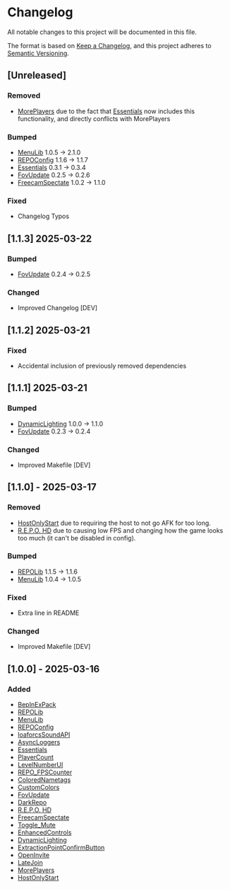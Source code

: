 # Changelog

All notable changes to this project will be documented in this file.

The format is based on [Keep a Changelog](https://keepachangelog.com/en/1.1.0/),
and this project adheres to [Semantic Versioning](https://semver.org/spec/v2.0.0.html).


## [Unreleased]

### Removed
- [MorePlayers](https://thunderstore.io/c/repo/p/zelofi/MorePlayers/) due to the fact that [Essentials](https://thunderstore.io/c/repo/p/CCarrMcMahon/Essentials/) now includes this functionality, and directly conflicts with MorePlayers

### Bumped
- [MenuLib](https://thunderstore.io/c/repo/p/nickklmao/MenuLib/) 1.0.5 -> 2.1.0 
- [REPOConfig](https://thunderstore.io/c/repo/p/nickklmao/REPOConfig/) 1.1.6 -> 1.1.7
- [Essentials](https://thunderstore.io/c/repo/p/CCarrMcMahon/Essentials/) 0.3.1 -> 0.3.4
- [FovUpdate](https://thunderstore.io/c/repo/p/darmuh/FovUpdate/) 0.2.5 -> 0.2.6
- [FreecamSpectate](https://thunderstore.io/c/repo/p/nickklmao/FreecamSpectate/) 1.0.2 -> 1.1.0

### Fixed
- Changelog Typos

## [1.1.3] 2025-03-22

### Bumped
- [FovUpdate](https://thunderstore.io/c/repo/p/darmuh/FovUpdate/) 0.2.4 -> 0.2.5

### Changed
- Improved Changelog [DEV]

## [1.1.2] 2025-03-21

### Fixed
- Accidental inclusion of previously removed dependencies

## [1.1.1] 2025-03-21

### Bumped
- [DynamicLighting](https://thunderstore.io/c/repo/p/DirtyGames/DynamicLighting/) 1.0.0 -> 1.1.0
- [FovUpdate](https://thunderstore.io/c/repo/p/darmuh/FovUpdate/) 0.2.3 -> 0.2.4

### Changed
- Improved Makefile [DEV]

## [1.1.0] - 2025-03-17

### Removed
- [HostOnlyStart](https://thunderstore.io/c/repo/p/linkoid/HostOnlyStart/) due to requiring the host to not go AFK for too long.
- [R.E.P.O. HD](https://thunderstore.io/c/repo/p/BlueAmulet/REPO_HD/) due to causing low FPS and changing how the game looks too much (it can't be disabled in config).

### Bumped
- [REPOLib](https://thunderstore.io/c/repo/p/Zehs/REPOLib/) 1.1.5 -> 1.1.6
- [MenuLib](https://thunderstore.io/c/repo/p/nickklmao/MenuLib/) 1.0.4 -> 1.0.5

### Fixed
- Extra line in README

### Changed
- Improved Makefile [DEV]

## [1.0.0] - 2025-03-16

### Added
- [BepInExPack](https://thunderstore.io/c/repo/p/BepInEx/BepInExPack/)
- [REPOLib](https://thunderstore.io/c/repo/p/Zehs/REPOLib/)
- [MenuLib](https://thunderstore.io/c/repo/p/nickklmao/MenuLib/)
- [REPOConfig](https://thunderstore.io/c/repo/p/nickklmao/REPOConfig/)
- [loaforcsSoundAPI](https://thunderstore.io/c/repo/p/loaforc/loaforcsSoundAPI/)
- [AsyncLoggers](https://thunderstore.io/c/repo/p/mattymatty/AsyncLoggers/)
- [Essentials](https://thunderstore.io/c/repo/p/CCarrMcMahon/Essentials/)
- [PlayerCount](https://thunderstore.io/c/repo/p/nickklmao/PlayerCount/)
- [LevelNumberUI](https://thunderstore.io/c/repo/p/ironbean/LevelNumberUI/)
- [REPO_FPSCounter](https://thunderstore.io/c/repo/p/QERT2002/REPO_FPSCounter/)
- [ColoredNametags](https://thunderstore.io/c/repo/p/zombieseatflesh7/ColoredNametags/)
- [CustomColors](https://thunderstore.io/c/repo/p/x753_REPO/CustomColors/)
- [FovUpdate](https://thunderstore.io/c/repo/p/darmuh/FovUpdate/)
- [DarkRepo](https://thunderstore.io/c/repo/p/linkoid/DarkRepo/)
- [R.E.P.O. HD](https://thunderstore.io/c/repo/p/BlueAmulet/REPO_HD/)
- [FreecamSpectate](https://thunderstore.io/c/repo/p/nickklmao/FreecamSpectate/)
- [Toggle_Mute](https://thunderstore.io/c/repo/p/soundedsquash/Toggle_Mute/)
- [EnhancedControls](https://thunderstore.io/c/repo/p/YMC_MHZ/EnhancedControls/)
- [DynamicLighting](https://thunderstore.io/c/repo/p/DirtyGames/DynamicLighting/)
- [ExtractionPointConfirmButton](https://thunderstore.io/c/repo/p/Zehs/ExtractionPointConfirmButton/)
- [OpenInvite](https://thunderstore.io/c/repo/p/linkoid/OpenInvite/)
- [LateJoin](https://thunderstore.io/c/repo/p/Rebateman/LateJoin/)
- [MorePlayers](https://thunderstore.io/c/repo/p/zelofi/MorePlayers/)
- [HostOnlyStart](https://thunderstore.io/c/repo/p/linkoid/HostOnlyStart/)
